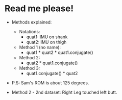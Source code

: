 # Read me please!
- Methods explained:
	- Notations:
		- quat1: IMU on shank
		- quat2: IMU on thigh    
	- Method 1 (no name):
		- quat1 * quat2 * quat1.conjugate()
	- Method 2:
		- quat2 * quat1.conjugate()
	- Method 3:
		- quat1.conjugate() * quat2

- P.S: Sam's ROM is about 125 degrees.
- Method 2 - 2nd dataset: Right Leg touched left butt.
